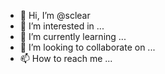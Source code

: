 - 👋 Hi, I’m @sclear
- 👀 I’m interested in ...
- 🌱 I’m currently learning ...
- 💞️ I’m looking to collaborate on ...
- 📫 How to reach me ...

<!---
sclear/sclear is a ✨ special ✨ repository because its `README.md` (this file) appears on your GitHub profile.
You can click the Preview link to take a look at your changes.
--->
